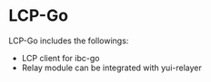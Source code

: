 # LCP-Go

LCP-Go includes the followings:
- LCP client for ibc-go
- Relay module can be integrated with yui-relayer
